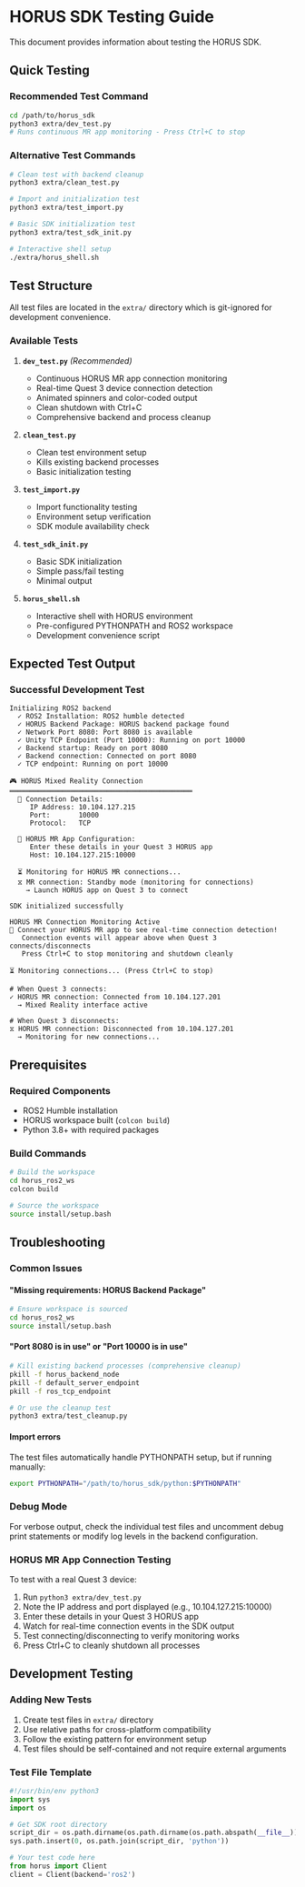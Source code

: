 # HORUS SDK Testing Guide

This document provides information about testing the HORUS SDK.

## Quick Testing

### Recommended Test Command
```bash
cd /path/to/horus_sdk
python3 extra/dev_test.py
# Runs continuous MR app monitoring - Press Ctrl+C to stop
```

### Alternative Test Commands
```bash
# Clean test with backend cleanup
python3 extra/clean_test.py

# Import and initialization test  
python3 extra/test_import.py

# Basic SDK initialization test
python3 extra/test_sdk_init.py

# Interactive shell setup
./extra/horus_shell.sh
```

## Test Structure

All test files are located in the `extra/` directory which is git-ignored for development convenience.

### Available Tests

1. **`dev_test.py`** *(Recommended)*
   - Continuous HORUS MR app connection monitoring
   - Real-time Quest 3 device connection detection
   - Animated spinners and color-coded output
   - Clean shutdown with Ctrl+C
   - Comprehensive backend and process cleanup

2. **`clean_test.py`**
   - Clean test environment setup
   - Kills existing backend processes
   - Basic initialization testing

3. **`test_import.py`**
   - Import functionality testing
   - Environment setup verification
   - SDK module availability check

4. **`test_sdk_init.py`**
   - Basic SDK initialization
   - Simple pass/fail testing
   - Minimal output

5. **`horus_shell.sh`**
   - Interactive shell with HORUS environment
   - Pre-configured PYTHONPATH and ROS2 workspace
   - Development convenience script

## Expected Test Output

### Successful Development Test
```
Initializing ROS2 backend
  ✓ ROS2 Installation: ROS2 humble detected
  ✓ HORUS Backend Package: HORUS backend package found  
  ✓ Network Port 8080: Port 8080 is available
  ✓ Unity TCP Endpoint (Port 10000): Running on port 10000
  ✓ Backend startup: Ready on port 8080
  ✓ Backend connection: Connected on port 8080
  ✓ TCP endpoint: Running on port 10000

🎮 HORUS Mixed Reality Connection
═════════════════════════════════════════════
  📡 Connection Details:
     IP Address: 10.104.127.215
     Port:       10000
     Protocol:   TCP

  🔗 HORUS MR App Configuration:
     Enter these details in your Quest 3 HORUS app
     Host: 10.104.127.215:10000

  ⏳ Monitoring for HORUS MR connections...
  ⧖ MR connection: Standby mode (monitoring for connections)
    → Launch HORUS app on Quest 3 to connect

SDK initialized successfully

HORUS MR Connection Monitoring Active
📝 Connect your HORUS MR app to see real-time connection detection!
   Connection events will appear above when Quest 3 connects/disconnects
   Press Ctrl+C to stop monitoring and shutdown cleanly

⏳ Monitoring connections... (Press Ctrl+C to stop)

# When Quest 3 connects:
✓ HORUS MR connection: Connected from 10.104.127.201
  → Mixed Reality interface active

# When Quest 3 disconnects:
⧖ HORUS MR connection: Disconnected from 10.104.127.201
  → Monitoring for new connections...
```

## Prerequisites

### Required Components
- ROS2 Humble installation
- HORUS workspace built (`colcon build`)
- Python 3.8+ with required packages

### Build Commands
```bash
# Build the workspace
cd horus_ros2_ws
colcon build

# Source the workspace
source install/setup.bash
```

## Troubleshooting

### Common Issues

#### "Missing requirements: HORUS Backend Package"
```bash
# Ensure workspace is sourced
cd horus_ros2_ws
source install/setup.bash
```

#### "Port 8080 is in use" or "Port 10000 is in use"
```bash
# Kill existing backend processes (comprehensive cleanup)
pkill -f horus_backend_node
pkill -f default_server_endpoint
pkill -f ros_tcp_endpoint

# Or use the cleanup test
python3 extra/test_cleanup.py
```

#### Import errors
The test files automatically handle PYTHONPATH setup, but if running manually:
```bash
export PYTHONPATH="/path/to/horus_sdk/python:$PYTHONPATH"
```

### Debug Mode
For verbose output, check the individual test files and uncomment debug print statements or modify log levels in the backend configuration.

### HORUS MR App Connection Testing
To test with a real Quest 3 device:
1. Run `python3 extra/dev_test.py`
2. Note the IP address and port displayed (e.g., 10.104.127.215:10000)
3. Enter these details in your Quest 3 HORUS app
4. Watch for real-time connection events in the SDK output
5. Test connecting/disconnecting to verify monitoring works
6. Press Ctrl+C to cleanly shutdown all processes

## Development Testing

### Adding New Tests
1. Create test files in `extra/` directory
2. Use relative paths for cross-platform compatibility
3. Follow the existing pattern for environment setup
4. Test files should be self-contained and not require external arguments

### Test File Template
```python
#!/usr/bin/env python3
import sys
import os

# Get SDK root directory
script_dir = os.path.dirname(os.path.dirname(os.path.abspath(__file__)))
sys.path.insert(0, os.path.join(script_dir, 'python'))

# Your test code here
from horus import Client
client = Client(backend='ros2')
```